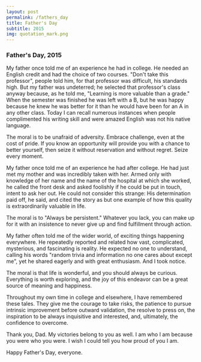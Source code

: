 ```yaml
---
layout: post
permalink: /fathers_day
title: Father's Day
subtitle: 2015
img: quotation_mark.png
---
```

### Father's Day, 2015

My father once told me of an experience he had in college. He needed an English credit and had the choice of two courses. "Don't take this professor", people told him, for that professor was difficult, his standards high. But my father was undeterred; he selected that professor's class anyway because, as he told me, "Learning is more valuable than a grade." When the semester was finished he was left with a B, but he was happy because he knew he was better for it than he would have been for an A in any other class. Today I can recall numerous instances when people complimented his writing skill and were amazed English was not his native language.

The moral is to be unafraid of adversity. Embrace challenge, even at the cost of pride. If you know an opportunity will provide you with a chance to better yourself, then seize it without reservation and without regret. Seize every moment.

My father once told me of an experience he had after college. He had just met my mother and was incredibly taken with her. Armed only with knowledge of her name and the name of the hospital at which she worked, he called the front desk and asked foolishly if he could be put in touch, intent to ask her out. He could not consider this strange: His determination paid off, he said, and cited the story as but one example of how this quality is extraordinarily valuable in life.

The moral is to "Always be persistent." Whatever you lack, you can make up for it with an insistence to never give up and find fulfillment through action.

My father often told me of the wider world, of exciting things happening everywhere. He repeatedly reported and related how vast, complicated, mysterious, and fascinating is reality. He expected no one to understand, calling his words "random trivia and information no one cares about except me", yet he shared eagerly and with great enthusiasm. And I took notice.

The moral is that life is wonderful, and you should always be curious. Everything is worth exploring, and the joy of this endeavor can be a great source of meaning and happiness.

Throughout my own time in college and elsewhere, I have remembered these tales. They give me the courage to take risks, the patience to pursue intrinsic improvement before outward validation, the resolve to press on, the inspiration to be always inquisitive and interested, and, ultimately, the confidence to overcome.

Thank you, Dad. My victories belong to you as well. I am who I am because you were who you were. I wish I could tell you how proud of you I am.

Happy Father's Day, everyone.
